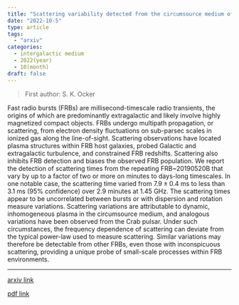 ```yaml
---
title: "Scattering variability detected from the circumsource medium of FRB 20190520B"
date: "2022-10-5"
type: article
tags:
  - "arxiv"
categories:
  - intergalactic medium
  - 2022(year)
  - 10(month)
draft: false
---
```

> First author: S. K. Ocker

 Fast radio bursts (FRBs) are millisecond-timescale radio transients, the
origins of which are predominantly extragalactic and likely involve highly
magnetized compact objects. FRBs undergo multipath propagation, or scattering,
from electron density fluctuations on sub-parsec scales in ionized gas along
the line-of-sight. Scattering observations have located plasma structures
within FRB host galaxies, probed Galactic and extragalactic turbulence, and
constrained FRB redshifts. Scattering also inhibits FRB detection and biases
the observed FRB population. We report the detection of scattering times from
the repeating FRB~20190520B that vary by up to a factor of two or more on
minutes to days-long timescales. In one notable case, the scattering time
varied from $7.9\pm0.4$ ms to less than 3.1 ms ($95\%$ confidence) over 2.9
minutes at 1.45 GHz. The scattering times appear to be uncorrelated between
bursts or with dispersion and rotation measure variations. Scattering
variations are attributable to dynamic, inhomogeneous plasma in the
circumsource medium, and analogous variations have been observed from the Crab
pulsar. Under such circumstances, the frequency dependence of scattering can
deviate from the typical power-law used to measure scattering. Similar
variations may therefore be detectable from other FRBs, even those with
inconspicuous scattering, providing a unique probe of small-scale processes
within FRB environments.

---
[arxiv link](http://arxiv.org/abs/2210.01975v1)

[pdf link](http://arxiv.org/pdf/2210.01975v1)